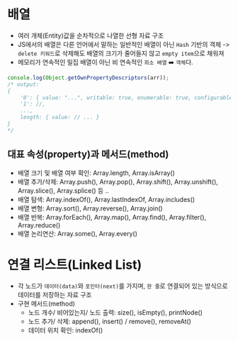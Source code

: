 # 배열
- 여러 개체(Entity)값을 순차적으로 나열한 선형 자료 구조
- JS에서의 배열은 다른 언어에서 말하는 일반적인 배열이 아닌 `Hash` 기반의 객체 -> `delete 키워드`로 삭제해도 배열의 크기가 줄어들지 않고 `empty item`으로 채워져
- 메모리가 연속적인 밀집 배열이 아닌 비 연속적인 `희소 배열` ➡️ `객체`다.
```javascript
console.log(Object.getOwnPropertyDescriptors(arr));
/* output:
{
    '0': { value: "...", writable: true, enumerable: true, configurable: true},
    '1': //,
    ...,
    length: { value: // ... }
}
*/
```
## 대표 속성(property)과 메서드(method)
- 배열 크기 및 배열 여부 확인: Array.length, Array.isArray()
- 배열 추가/삭제: Array.push(), Array.pop(), Array.shift(), Array.unshift(), Array.slice(), Array.splice() 등 .. 
- 배열 탐색: Array.indexOf(), Array.lastIndexOf, Array.includes()
- 배열 변형: Array.sort(), Array.reverse(), Array.join()
- 배열 반복: Array.forEach(), Array.map(), Array.find(), Array.filter(), Array.reduce()
- 배열 논리연산: Array.some(), Array.every()

# 연결 리스트(Linked List)
- 각 노드가 `데이터(data)`와 `포인터(next)`를 가지며, `한 줄`로 연결되어 있는 방식으로 데이터를 저장하는 자료 구조
- 구현 메서드(method)
    - 노드 개수/ 비어있는지/ 노드 출력: size(), isEmpty(), printNode()
    - 노드 추가/ 삭제: append(), insert() / remove(), removeAt()
    - 데이터 위치 확인: indexOf()